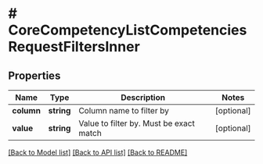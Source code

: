 # # CoreCompetencyListCompetenciesRequestFiltersInner

## Properties

Name | Type | Description | Notes
------------ | ------------- | ------------- | -------------
**column** | **string** | Column name to filter by | [optional]
**value** | **string** | Value to filter by. Must be exact match | [optional]

[[Back to Model list]](../../README.md#models) [[Back to API list]](../../README.md#endpoints) [[Back to README]](../../README.md)
